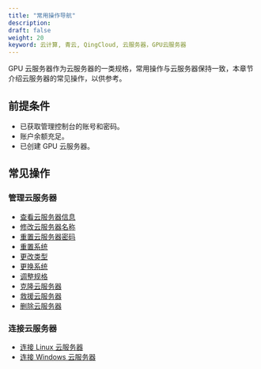 ```yaml
---
title: "常用操作导航"
description: 
draft: false
weight: 20
keyword: 云计算, 青云, QingCloud, 云服务器，GPU云服务器
---
```


GPU 云服务器作为云服务器的一类规格，常用操作与云服务器保持一致，本章节介绍云服务器的常见操作，以供参考。

## 前提条件

- 已获取管理控制台的账号和密码。
- 账户余额充足。
- 已创建 GPU 云服务器。

## 常见操作

### 管理云服务器

- [查看云服务器信息](/compute/vm/manual/vm/10_view_list/)
- [修改云服务器名称](/compute/vm/manual/vm/mgmt_vm/modify_vm/)
- [重置云服务器密码](/compute/vm/manual/vm/mgmt_vm/reset_pw/)
- [重置系统](/compute/vm/manual/vm/mgmt_vm/reset_vm/)
- [更改类型](/compute/vm/manual/vm/mgmt_vm/type_vm/)
- [更换系统](/compute/vm/manual/vm/mgmt_vm/change_vm/)
- [调整规格](/compute/vm/manual/vm/mgmt_vm/adjust_specification/)
- [克隆云服务器](/compute/vm/manual/vm/mgmt_vm/clone_vm/)
- [救援云服务器](/compute/vm/manual/vm/mgmt_vm/rescue_vm/)
- [删除云服务器](/compute/vm/manual/vm/mgmt_vm/delete_vm/)

### 连接云服务器

- [连接 Linux 云服务器](/compute/vm/manual/vm/20_connect_instance/10_third_party/)
- [连接 Windows 云服务器](/compute/vm/manual/vm/20_connect_instance/20_windows_conn/)
